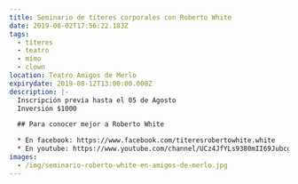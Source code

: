 ```yaml
---
title: Seminario de títeres corporales con Roberto White
date: 2019-08-02T17:56:22.183Z
tags:
  - títeres
  - teatro
  - mimo
  - clown
location: Teatro Amigos de Merlo
expirydate: 2019-08-12T13:00:00.000Z
description: |-
  Inscripción previa hasta el 05 de Agosto
  Inversión $1000

  ## Para conocer mejor a Roberto White

  * En facebook: https://www.facebook.com/titeresrobertowhite.white
  * En youtube: https://www.youtube.com/channel/UCz4JfYLs9380mII69Jubcgw
images:
  - /img/seminario-roberto-white-en-amigos-de-merlo.jpg
---
```


